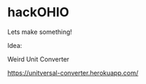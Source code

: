 # hackOHIO

Lets make something!

Idea:

Weird Unit Converter

https://unitversal-converter.herokuapp.com/
